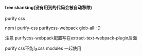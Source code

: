 #### tree shanking(没有用到的代码会被自动移除)

purify css

npm i purify-css purifycss-webpack glob-all -D

注意 purifycss-webpack配置写在extract-text-webpack-plugin后面

purify css不能与css modules 一起使用
